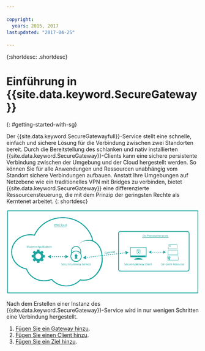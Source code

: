```yaml
---

copyright:
  years: 2015, 2017
lastupdated: "2017-04-25"

---
```

{:shortdesc: .shortdesc}

# Einführung in {{site.data.keyword.SecureGateway}}
{: #getting-started-with-sg}

Der {{site.data.keyword.SecureGatewayfull}}-Service stellt eine schnelle, einfach und sichere Lösung für die Verbindung zwischen zwei Standorten bereit.  Durch die Bereitstellung des schlanken und nativ installierten {{site.data.keyword.SecureGateway}}-Clients kann eine sichere persistente Verbindung zwischen der Umgebung und der Cloud hergestellt werden.  So können Sie für alle Anwendungen und Ressourcen unabhängig vom Standort sichere Verbindungen aufbauen.  Anstatt Ihre Umgebungen auf Netzebene wie ein traditionelles VPN mit Bridges zu verbinden, bietet {{site.data.keyword.SecureGateway}} eine differenzierte Ressourcensteuerung, die mit dem Prinzip der geringsten Rechte als Kerntenet arbeitet.
{: shortdesc}

![{{site.data.keyword.SecureGateway}}-Architektur](./images/diagramSGW.png?raw=true "{{site.data.keyword.SecureGateway}}-Architektur")

Nach dem Erstellen einer Instanz des {{site.data.keyword.SecureGateway}}-Service wird in nur wenigen Schritten eine Verbindung hergestellt.

1. [Fügen Sie ein Gateway hinzu](/docs/services/SecureGateway?topic=securegateway-add-sg-gw).
2. [Fügen Sie einen Client hinzu](/docs/services/SecureGateway?topic=securegateway-add-client).
3. [Fügen Sie ein Ziel hinzu](/docs/services/SecureGateway?topic=securegateway-add-dest).
